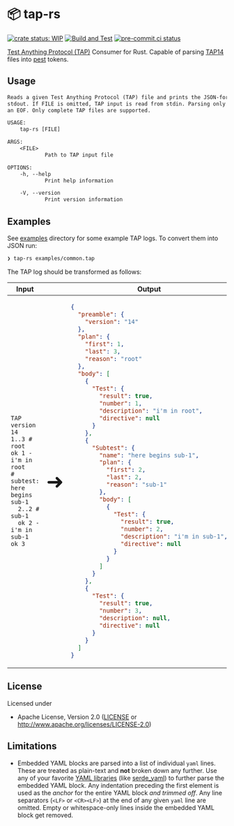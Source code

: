 # 📦 tap-rs

[![crate status: WIP](https://img.shields.io/badge/crate-WIP-blue)](https://github.com/ChiefGokhlayeh/tap-rs) [![Build and Test](https://github.com/ChiefGokhlayeh/tap-rs/actions/workflows/build_and_test.yaml/badge.svg)](https://github.com/ChiefGokhlayeh/tap-rs/actions/workflows/build_and_test.yaml) [![pre-commit.ci status](https://results.pre-commit.ci/badge/github/ChiefGokhlayeh/tap-rs/main.svg)](https://results.pre-commit.ci/latest/github/ChiefGokhlayeh/tap-rs/main)

[Test Anything Protocol (TAP)](https://testanything.org/) Consumer for Rust. Capable of parsing [TAP14](https://testanything.org/tap-version-14-specification.html) files into [pest](https://github.com/pest-parser/pest) tokens.

## Usage

```txt
Reads a given Test Anything Protocol (TAP) file and prints the JSON-formatted parser result to
stdout. If FILE is omitted, TAP input is read from stdin. Parsing only comences after encountering
an EOF. Only complete TAP files are supported.

USAGE:
    tap-rs [FILE]

ARGS:
    <FILE>
            Path to TAP input file

OPTIONS:
    -h, --help
            Print help information

    -V, --version
            Print version information
```

## Examples

See [examples](examples) directory for some example TAP logs. To convert them into JSON run:

```sh
❯ tap-rs examples/common.tap
```

The TAP log should be transformed as follows:

<div align="center">
<table>
<thead>
<tr>
<th>Input</th>
<th></th>
<th>Output</th>
</tr>
</thead>
<tbody>
<tr>
<td>

```tap
TAP version 14
1..3 # root
ok 1 - i'm in root
# subtest: here begins sub-1
  2..2 # sub-1
  ok 2 - i'm in sub-1
ok 3
```

</td>
<td>
<font size="50pt">➜</font>
</td>
<td>

```json
{
  "preamble": {
    "version": "14"
  },
  "plan": {
    "first": 1,
    "last": 3,
    "reason": "root"
  },
  "body": [
    {
      "Test": {
        "result": true,
        "number": 1,
        "description": "i'm in root",
        "directive": null
      }
    },
    {
      "Subtest": {
        "name": "here begins sub-1",
        "plan": {
          "first": 2,
          "last": 2,
          "reason": "sub-1"
        },
        "body": [
          {
            "Test": {
              "result": true,
              "number": 2,
              "description": "i'm in sub-1",
              "directive": null
            }
          }
        ]
      }
    },
    {
      "Test": {
        "result": true,
        "number": 3,
        "description": null,
        "directive": null
      }
    }
  ]
}
```

</td>
</tr>
</tbody>
</table>
</div>

## License

Licensed under

- Apache License, Version 2.0
  ([LICENSE](LICENSE) or <http://www.apache.org/licenses/LICENSE-2.0>)

## Limitations

- Embedded YAML blocks are parsed into a list of individual `yaml` lines. These are treated as plain-text and **not** broken down any further. Use any of your favorite [YAML libraries](https://crates.io/search?q=yaml) (like [serde_yaml](https://crates.io/crates/serde_yaml)) to further parse the embedded YAML block. Any indentation preceding the first element is used as the _anchor_ for the entire YAML block _and trimmed off_. Any line separators (`<LF>` or `<CR><LF>`) at the end of any given `yaml` line are omitted. Empty or whitespace-only lines inside the embedded YAML block get removed.

